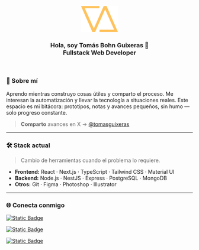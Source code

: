 <div id="header" align="center" >
  <img src="logo.png" width="100" />
  <h3 align="center">
  Hola, soy Tomás Bohn Guixeras 👋
  <br/>
  Fullstack Web Developer
  </h3>
</div>
<br/>

### 🚀 Sobre mí
Aprendo mientras construyo cosas útiles y comparto el proceso. Me interesan la automatización y llevar la tecnología a situaciones reales. Este espacio es mi bitácora: prototipos, notas y avances pequeños, sin humo — solo progreso constante.
> **Comparto** avances en X → [@tomasguixeras](https://x.com/tomasguixeras)

---

### 🛠️ Stack actual
> Cambio de herramientas cuando el problema lo requiere.
- **Frontend:** React · Next.js · TypeScript · Tailwind CSS · Material UI
- **Backend:** Node.js · NestJS · Express · PostgreSQL · MongoDB  
- **Otros:** Git · Figma · Photoshop · Illustrator  

---

### 🌐 Conecta conmigo
[![Static Badge](https://img.shields.io/badge/X%20(Twitter)-tomasguixeras?style=for-the-badge&logo=x&color=%23000000)](https://x.com/tomasguixeras)

[![Static Badge](https://img.shields.io/badge/LinkedIn-tomasguixeras?style=for-the-badge&logo=data%3Aimage%2Fwebp%3Bbase64%2CUklGRugFAABXRUJQVlA4TNwFAAAv%2F8F%2FEE9AkG1Tf9sDPNMgyLapv%2B0BnhFk29Tf9gDPFDaSlHz%2FBRruDi0QgOpXDxsZWHGl%2F%2Fttg4OgbdvE%2FGlv%2ByFExAQ02xjqbRcat97%2BIu02qda2OZLyX8L83RW63UaCy8k1GVypDa4dB1eSdXUJZblhmPnh%2FC%2B5I%2Fo%2FAZS0%2FW%2FbRj8Vgn8skXIApByAfnIBZsoeqWu4e4lpemZnyn3X23lVCPyIPJg%2BEf2fAPnWzxdvTpXs%2B0%2B7NVLWx0r4Fx2tXyrk9jRST8r5Ls4tJX0X45ayVv2eKWwrfVbFHfpEXqZa75kCb%2FU6VZEfrTMxa%2FSqNjAz01XPFbpbFaiZellR7N2yxM3qha7g1UIhd7UwkXMLgZwRSFX0FeSIXQfJ7DwksmsgAzujq8JXhd70iN5oohcyPZ%2FwRXoOXxvwDfSsbv7fYth82pk9Xux9efeszOyvWNQADn8ssS3B2gcvSqs5vUTfr6ysQsT3qO4R9R2oO0R%2BiukE0W9BCojfRkRWEsg1oiMkTYCcTnMDSCHxHTweqb%2BMdFQymeA4pK9wbggkobHCUNAEUAYyiuMuGAfOBqYjkcClYpm4aJaCxYO1Y7nmSVQUjdyF0oB3heKJOpSOSAKTCVNiophmJsK0ILFgXpE4qoYkUMlIZMQViUy4EpEpVyZS%2FbEyE1FcOyI11xG%2Be0SEayGiuQq%2BhYgUX811RERx7fDNRCquiciUKxOZcCUi4%2BLruAIRT9WVaEtVkRjNVJgoph2TiikzGTFFJoFpYOKImkIVnoXKlCdT6XhGKg1NVaw1yxGXCUvi4km6crXCUcCYG45ExlFURasYJjaBoI9sjKRbFO51ukinkVRF8YZEPfAxKs0zBeySVEV8myIxshLvWiE7ibUqZqfj1IGT8TpGHZX0pu53GJR1e9%2Fn6zPFvS3r%2FP7SlHizM5OFi70fTblvfPr%2Bmfnf%2F5v%2F%2F7K98f3nnd%2FOHi8vzmez3d3Prwur2XlA78PZl3fF9OkUsQ%2B%2FPP92dE%2BUYW9XT4QJ7K%2BCpHtvvxmgPADSX8b7UCP5wQsyzSkYL99x2dYgvYlM7D14%2BzsiTQ3qdzxcDfIrGk5Af8ViU2OA1yQ8hvmMg9MDkUShqTHUFiAoDHdlcIchfyBwhEH36D93OSwp%2FlMYevLeHIOvzmv18OSO7xQy2AbPBWRxcpyVPFTHzZHJ5DYruVjd1iGb0WuSj8VpHfLZnFZnRJLLAnK6uKzKSvOY1VmR5LCAvC4OqzLT%2FGV1ZiS5KyC3s7cg2Vndld%2BOTxK9PtOTFV%2FHJxHfhO8evhVfxycBX8a3w1fwNXzCL%2BJL%2BCZ8R%2FgKvoqv45MRXwTQPr55dGrMxnc7Mojsvs%2BP9Ws%2F1gOYnHdzrt9of%2BXb%2Be5S9%2Fgz3T3P9Se615%2FZiuN60j0fk61%2B60n3rriq327r%2FltN1d12rYc8opLBaXU4iBGq4LSkhw1U0WdFD10zJZf1cLA5U3bZBz241USTy8LhzIRo9lhRg55o57FowdQ89xy2qslrnsVhkw3HUxw22jBCs%2FqrqNGqXLKVjqb6a7TiaJq7VjUrLN1ds52KRdwV7XSF0tSuoxmcVQwZzTI6a7akyiRZmrIEZ42Wrliir6paDkWymHJFMpsyLMlX2VZdItFWVSJqe0ySXVWNdSTJVcWYJ8muWoy5AtkZawtkMmYLJBszujyiNSmPYE1xTK4arFUU3VVdrU8pxFXV3Lg4VnNXxbGY64rjCN%2FOXCiOGd%2F008UXR%2F7ll8y5v5xFc%2B1fzsIvv3Hz3%2Ba%2FzX%2Bb%2Fzb%2Fbf7b%2FPd3lHBOGa87p%2FwOzinzj%2BN%2F%2F2%2F%2B%2F9vtQK8Z6bX4XKDnI72Ar0v0RpleNdOr78FrUOB5VHhXaPAqyMhOIAmdB2RGNwGkoBNAGjmPxQBuutAzOFmQhVuHpQ2blWWSqM2xcoFmZVWDNseaGVkr61RkCmtnYMdYv%2FLy6JtpNdKrR1Ztjf51JNUKYq6gnCDup0BpRyN2f4toW5Dy5uLNKZr3n3Yf0B8%3D&color=0072b1&link=https%3A%2F%2Fwww.linkedin.com%2Fin%2Ftomasguixeras)](https://www.linkedin.com/in/tomasguixeras/)

[![Static Badge](https://img.shields.io/badge/Portfolio-tomasguixeras?style=for-the-badge&logo=image%2Fpng%3Bbase64%2CiVBORw0KGgoAAAANSUhEUgAAAQgAAAC5CAYAAADUF6GbAAAACXBIWXMAAAsTAAALEwEAmpwYAAAAAXNSR0IArs4c6QAAAARnQU1BAACxjwv8YQUAAA90SURBVHgB7Z3bcRzXGYT%2FsyDfGQKVgRIwuYrAfHbBJWQgZ2AyAzsCwyWUXg1FwC26VH5FBmYIfBawGO1cABLADs5cus%2B1vypTsmALugx6%2Fzndp3%2FXfDr9aGZbE9Xj3lw4i0Dz6a9nh1%2F%2FZUga%2B%2BDeXrw3sYrN4T%2F%2FNCHi8ndD4%2Byn5uPZKxOr2Bw%2BNS4Pv%2F1iQkSg%2Be%2Fp9vDra8Pzyk6uz0ysYtP92miKEJFo3E9Gw%2F3ZxCp6gbh98Q%2FTFCEC0%2Fzv7PXh13fGY9tPKGIpnUC4H86%2FHKaIf5sQIbne488eHtMY%2F3sUzOb%2B925fnJsQgQgwPdyx7b%2BXWMK9QBymiKvDb3YmRAiu91trDxJD8PvNmYlFbB78N2cfTIgwhBv9ZXku5oFAuD9d7A7vbFcmBJEhGPXawvHKNjd%2FMzGbzZM%2F4hodVgoyzY8WmsMUYWI2TwVi%2F%2FLcZHkKEsOB4dbC80qW53yeCMRgeSo4JTiEsDbHkOU5m83RP9oHp4SAMlibZxYPBadmclQguinC3KUJgeR6H%2F8coHHhzz8yZjP6FdfoNUOgCRGM8tCcyfKczouxL7SWZ%2FPpdGfIAyVnP3RWqqiOCNbmOL3l%2Bd6El82zX0UHp3RIVDPp%2FLtXcGoyzwrE8GmPtDyVi68QYufDUtQVMZGN93%2BBtjyVi6%2BPJA8G1RUxBW8HYTeKndz833AXa77Y%2FsV3vVMiSqebGK%2B75yc9dCbmxTtBELoilIuviZjBKB86E%2FPif8VoQXdFKBdfBQE7H5aiMzEPkwSC0BXxqre9RNGE7HxYyu%2BaZp9j2gTRAu%2BKaJRoKx%2F8CI%2BuRnT2oyzPcSYLxHCYszMcysUXDCcY5c4Pr7vtJz7ygFtnYs8wfYLoaH41JDokKhjChLg%2F%2BUApWNaZ2CjzBALfFbFtfvvL9yaKgtT5sDuIw%2Bfu9zaGvkiorogRZgkEpSviZnNmoiw41ub9c0d43dU0O8LMVwzDd0XokKgoKJ0Pjfs8rIj8Cr5gWWdiR5gtEISuCB0SlcTNDf7s4YgYUAqW1RXxhPkTRAu6K0K368qhcWeGpJsefj4%2F%2BjV4wbK6Ih6zSCAI74C6XVcAFGvTPXMgyShY1jT7gGUTRAv6HdBpvCsA%2FEHf%2FmR0WqUcmmuafcBigYB3RTT2vQ6J8oXT%2BeDO763NMfAFy5pmv2H5BNGCVm9ZTfnCOODbn3inVM5menVF3LFOIHr1xganNEVkB6nOfuedHu7Y2Llh0XM4sEogKOotqyk%2FKMEoN%2Fm5UnCKx7oJogXdFSGrKSuGf1dbQ%2FKctTkGIzilawDrBYLQFSGrKSdO9u8I1ubsH%2FY%2BOOU%2BGxJdAwBMEC1wy1NWU0ZgR%2FEl08PX%2F7O6IsBABIISnNIUkTykYNTOloI%2FNK%2F%2BOcRMEB3grggFpzKgiWJtjsEKTlnF4AQCHnttXstqShdO58OEYJQPQnCq5ucQJhAU9ZbVlC4Ma3PF9HDHsG9lZ0gqfg6BrxjGUG8FVhIkejDKh7oiYEAFghOc0hSRHNd7wq4LB3tuSMGpKs8isBNE%2F2c8NyxabpIe2B%2BWVdbmCPgp4l2NlidcICjqrYW%2FyUCyNtE%2FzIzN9FUG%2BPATRIuCU%2BXimvSnh%2Fs%2Ft7oi1kIRCIJ6KziVAN1BXWPY%2BwkOPG1%2BCyM4VVlXBGeCaFFgpTwidT4shWK9V9YVwRMIgnpr4W88ONYmIBjlA37buC7LkyYQnKYfLfyNRqLBKB%2BDAO0MSUXWO2%2BCaFFwqggonQ%2FIYJQPdUUshioQUu9CYHQ%2BAINR3u%2FEsN4r6YrgThAtUu8SSKjzYSlOXRELoAuE1Dtvmk%2BnSTRGrWZ%2Fcmmy3mfDnyA60F0RavoJCDwYNfywBkVdEcsIIxD4FWkKTgWA0vngusNJbAR6KhTr%2FZRwcS0dggiEVqRlSqbW5hgc673sKSLQK4ZpRVpmZBuM8qHg1CyCCQRFvdVbyeN6vzU0%2Bz049jwfypqGgrsiwk0Q%2FXc7NyRa%2BMsE%2FXpxOHv45cpSQF0RkwkqEFqRlgeUzoeAwSgflOew0EPzsBNEi%2FoC0yenzofFwK33Ig%2FNgwsEpelHC39hkDofojkXozCs9wIPzcNPEC3wO%2Fpa%2BAsDLbaRglE%2BONZ7eR9UcQQCH1jRwl8AFGszZjDKB%2Fo5LPDQPIpAKDiVKIUFo3wMzyH2LKKwQ%2FM4E0QLPrCi%2BPV6tgYlgWCUD8aahoJuG0cTCEpXhIJTi6FYmwkEo3zotvHzxJsgWuCn21r4u4Jyg1E%2B8GsairltHFUgFJxKA0rnQ0LBKB%2Fdc9i6LTiKed2NO0F0gAMrCk4toYJglAd3q66II8QXCHxgRVPEDEidD8k6F6MQglMldEVEFwjOchMt%2FJ0M2trsg1E7ywzSc5j9FJHAK4ZxglNa%2BOuFGIz6bDmiNQ1PSEIgKIEVBaf8UDof0g1G%2BegTnw4bC8%2B8KyKNCaIFH1hRcMoP%2BKwmg2CUD9egXzOy7opIRiAolqcW%2Fo5CCUa5Jhtrcwx1RTwknQmiBX%2F6rYW%2Fo8D3nO6GH678wQensn3dTUogKF0RWvj7hOHgbGtQ8glG%2BSA8h9l2RaQ1QbQwLE8Fpx5C6HzILhjlQ10RHekJBMPyVHDqHpK1ma1zMYq6IjqSEwhacEoLf3sUjJoE5TnM8IMqvQmiBd8VoYW%2FX9kakpyDUT60ZCdNgeB0RWjhL6fzId9glA%2FKc3hrWd3PSHOCaCFYngpOKRg1m8q7IpIVCFZwqtYpoh9tFYyaC%2BE5zOqDKt0JogPurde78Ldx6FRpOcEoL%2BDnMKOEb9oC0e9TwFqeFfZWDtYm%2BN23nGCUjyHjUWVXRNICQbKa6lv4S7A2iwtG%2Bai0KyLxVwxTcGolCkaBwD%2BHWVieyQsEpSuipvg1vvPhS4nBKB%2FDc4h9rcrggyr9CaIF3xVR08JftLV5Wby1OQYjOJW4q5aFQFAszwoW%2FioYheUgjO2ej50hSdzyzGOCaGG89xYfnEJfda8gGOWjsq6IbASCsNyk6OBU89tZezlta0gqCEb5oASnEs7m5DNBdDT44FSpU8R%2BD16GY1f1BKN8gJc9JZzNyUsgGJZngcEpjrXpkl%2FEGwz0kp2EszlZCQSnK6LAhb8KRlGpqSsis1cM43RFlBec2hqSGoNRPioJTmUnEJQ7%2BgUFpwjWZpXBKB%2BUAF%2BCXRH5TRAtjE%2B0cqYIBaNCgQ7wJdgVkaVAcIJT%2BS%2F8pXQ%2BVByM8lFDV0SeE0QH4bpx7gt%2F4Z0PCkZ5IQSnLCHyFQhKV0S%2BwSlK54OCUV4IAb6ktsFlKxCkevx8g1Nwa1PBqMm4W7T1nkw2J%2BNXDCMFp%2FJb%2BMuZHhSMmgw6OJWQq5a1QFDu6Oe48LfvfMC9GikYNYuSg1N5TxAtG7s0ONkt%2FMU%2BTApGzaefZpEk0RWRvUDQLM9MglOkzoediVl0U4Q57IdVAudh%2BU8QLVUHp9T5kAyuAW8Ej%2B%2BqFSEQlK6IDBb%2BUjofFIxaTIldEWVMEB0Ezz71hb%2FozgdND%2BuBT7ObqK5aOQLBsTyT3aPI6XxQMGotwxQBfA7j1hEUIxDVBaeu0Y1RB2tTwSgMBVmeBb1iGMNqSjl%2BDQ5GydqEUVBXRFEC0VtNcMszuVJRuLWpYBQUyjQbqSuirAmihfFJmF5vpYJRqYOeZiOdhxUnEJTgVEKloqTOh50JKIRpNsp5WHkTRAehKyKV4BR8ZaCsTRoFdEWUKRCMrogE4tcUa1PBKBqM4FToi4RFCgTJ8oy%2F8Bfd%2BaDpIQRZd0UU%2BophnOBUxIW%2FaozKE%2FfmAj3NBp1kixUIUldEvBt2jM4HBaPCkHFwqtwJooXRFREvOCVrM1cYwalAz2DRAkHqighuNykYlTeUaTbQM1j2BNFSRHAKfDCl6SE86JWRgSbZ4gWC0xUR7obdsMxna0gUjArOYYq4sgyDU%2BVPEB1NvsEpWZvlAA9O8SfZOgSCYnny7SYFo8oCfybGn2SrEAhecIo8RdzcYD8hmuZXTQ%2BxAV8DID%2BDlbxiGKcrgr3wt3FnhmTjGP8MxBzw1wCok2w1AkHqiqAt%2FKVYmwpGRSe3roh6JogWiuVJs5sUjCoV9JkYsSuiKoHIJTgF73xQMCopCMEpmuVZ1wTRQeiKQN%2FTR98adYz1hGIV6GsApEm2OoEYPknRlifsnj7J2tSm7sTgLNnZw88iKpwgzCiWJyoOrWBUPcDPhfBdEXUKRKLBqWFE3BoSBaOSpb8GYFeGA255VikQtK6ItaGVbkSEFtLuND0kDrq0BxycqnOCaNlQDu7WLvxFv16oMSp19i%2FPLeGuiGoFgmR5Ll74q86HOqEEp4CWZ70TRAsnOLUwtKLOh2rBL9mBWZ5VCwSnK2J%2BaAXe%2BaDpIStSDk7VPUG0uFu85TlXwdHWpiO8OgkuGzs3JKCuCAkE%2FpCoZfLCX3U%2BiJZUuyKqFwhaV8RUBb9Gp98UjMoW9LkRwPLUBNHC6IqYvvAXe49jv1esOlMIZ2Krg1MSCCN2RXgUHG5tdsGoX5DJPBEcdHBq3VmEBOIOji3oU3AFo8RD4NcAmndrLE8JxAAtODWi4Op8EMcgnImtsjwlEA9gfAKPLPzFdz7IuSiFhIJTEohvIHVFPIm%2BEqzNL1qGUw6EM7HFXRESiMdQLM9HCo7vfLiUtVkYiXRFSCAew%2BmKuH8PVOeDmALhTGyR5SmBeAStK%2BIuOAXvfFAwqmCw0%2ByC4JQE4hiUroj76Cv43kUja7NQ3JsL%2FJKdmYueJBBHIFqe%2F9EyHDEL9JnYzEVPEogxKLZhg60ll7VZPvglO7MsTwnECIRCUSwKRlVB7K4ICcRzpPx%2Bz%2BixEGkCD05ND%2BlJIJ6D0xWBYf9S27IqYXCpdgZjeleEBOIZaF0Rq5G1WR2RuiIkED4YXRFrUTCqOmIFpyQQHmhdEcvRMpxqccG7IiQQU0jJTpS1WS%2F7E3Bwyt8V4UxMovl0%2BtHQdyhm%2F0UcrM23P39nRJL4%2BxThaOyDe3vxfuzLmiCmE%2F%2BwUtODQOMJTkkgJkLIxc9DwSjB4dmuCAnEHGJans6UexAkxrsiJBBz4HRFTGN%2FouSkYDFqeUogZkDrivB%2FZwWjBJeR4JQEYi6bCKO%2BglGCz9GuCAnETGhdEeMoGCXCcKQrQgKxhKB2o5bhiEAcsTwlEAsI1hUha1OE5UlXhARiKSG6IhSMEqFxD5dJSyCWwu6KaLc899l7IULy6lvLUwKxEHpXhOsOJ9MsqxFl843lKYFYA7MrQtamiMd9cEoCsYL%2BE94RXgMUjBKRGboiJBBrcQ1hl6eW4YjY9F0RfwCIHfCXvAd04gAAAABJRU5ErkJggg%3D%3D&color=242531&link=https%3A%2F%2Ftomasguixeras.com)](https://tomasguixeras.com)

